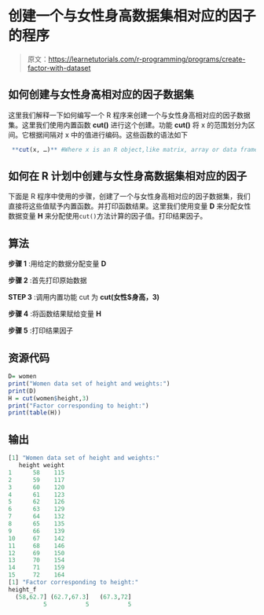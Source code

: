 # 创建一个与女性身高数据集相对应的因子的程序

> 原文：<https://learnetutorials.com/r-programming/programs/create-factor-with-dataset>

## 如何创建与女性身高相对应的因子数据集

这里我们解释一下如何编写一个 R 程序来创建一个与女性身高相对应的因子数据集。这里我们使用内置函数 **cut()** 进行这个创建。功能 **cut()** 将 x 的范围划分为区间。它根据间隔对 x 中的值进行编码。这些函数的语法如下

```r
 **cut(x, …)** #Where x is an R object,like matrix, array or data frame 

```

## 如何在 R 计划中创建与女性身高数据集相对应的因子

下面是 R 程序中使用的步骤，创建了一个与女性身高相对应的因子数据集，我们直接将这些值赋予内置函数。并打印函数结果。这里我们使用变量 **D** 来分配女性数据变量 **H** 来分配使用`cut()`方法计算的因子值。打印结果因子。

## 算法

**步骤 1** :用给定的数据分配变量 **D**

**步骤 2** :首先打印原始数据

**STEP 3** :调用内置功能 cut 为 **cut(女性$身高，3)**

**步骤 4** :将函数结果赋给变量 **H**

**步骤 5** :打印结果因子

## 资源代码

```r
D= women
print("Women data set of height and weights:")
print(D)
H = cut(women$height,3)
print("Factor corresponding to height:")
print(table(H))

```

## 输出

```r
[1] "Women data set of height and weights:"
   height weight
1      58    115
2      59    117
3      60    120
4      61    123
5      62    126
6      63    129
7      64    132
8      65    135
9      66    139
10     67    142
11     68    146
12     69    150
13     70    154
14     71    159
15     72    164
[1] "Factor corresponding to height:"
height_f
  (58,62.7] (62.7,67.3]   (67.3,72] 
          5           5           5 
```